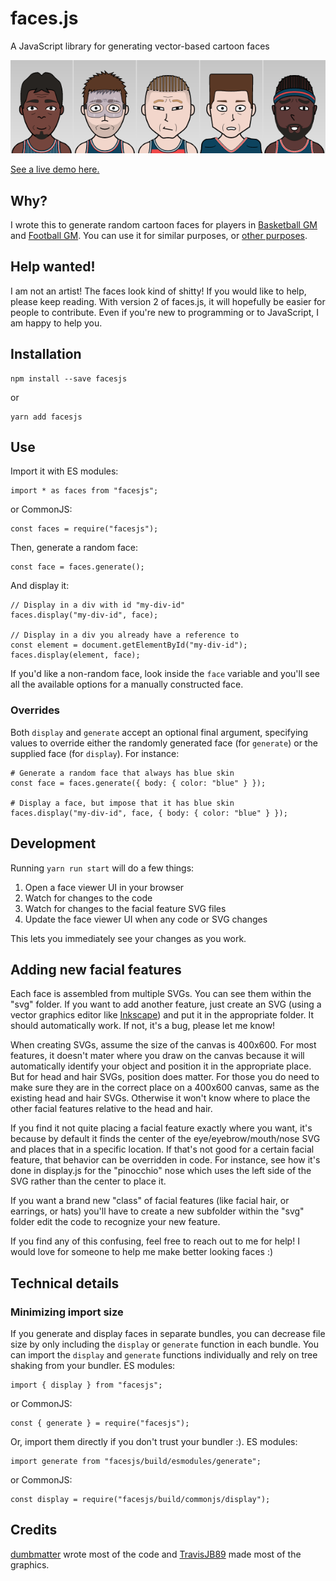 # faces.js

A JavaScript library for generating vector-based cartoon faces

[![](examples.png)](http://dumbmatter.com/facesjs/)

[See a live demo here.](http://dumbmatter.com/facesjs/)

## Why?

I wrote this to generate random cartoon faces for players in [Basketball GM](https://basketball-gm.com/) and [Football GM](https://football-gm.com/). You can use it for similar purposes, or [other purposes](https://biowiki.org/wiki/index.php/Main_Page).

## Help wanted!

I am not an artist! The faces look kind of shitty! If you would like to help, please keep reading. With version 2 of faces.js, it will hopefully be easier for people to contribute. Even if you're new to programming or to JavaScript, I am happy to help you.

## Installation

    npm install --save facesjs

or

    yarn add facesjs

## Use

Import it with ES modules:

    import * as faces from "facesjs";

or CommonJS:

    const faces = require("facesjs");

Then, generate a random face:

    const face = faces.generate();

And display it:

    // Display in a div with id "my-div-id"
    faces.display("my-div-id", face);

    // Display in a div you already have a reference to
    const element = document.getElementById("my-div-id");
    faces.display(element, face);

If you'd like a non-random face, look inside the `face` variable and you'll see all the available options for a manually constructed face.

### Overrides

Both `display` and `generate` accept an optional final argument, specifying values to override either the randomly generated face (for `generate`) or the supplied face (for `display`). For instance:

    # Generate a random face that always has blue skin
    const face = faces.generate({ body: { color: "blue" } });

    # Display a face, but impose that it has blue skin
    faces.display("my-div-id", face, { body: { color: "blue" } });

## Development

Running `yarn run start` will do a few things:

1. Open a face viewer UI in your browser
2. Watch for changes to the code
3. Watch for changes to the facial feature SVG files
4. Update the face viewer UI when any code or SVG changes

This lets you immediately see your changes as you work.

## Adding new facial features

Each face is assembled from multiple SVGs. You can see them within the "svg" folder. If you want to add another feature, just create an SVG (using a vector graphics editor like [Inkscape](https://inkscape.org/)) and put it in the appropriate folder. It should automatically work. If not, it's a bug, please let me know!

When creating SVGs, assume the size of the canvas is 400x600. For most features, it doesn't mater where you draw on the canvas because it will automatically identify your object and position it in the appropriate place. But for head and hair SVGs, position does matter. For those you do need to make sure they are in the correct place on a 400x600 canvas, same as the existing head and hair SVGs. Otherwise it won't know where to place the other facial features relative to the head and hair.

If you find it not quite placing a facial feature exactly where you want, it's because by default it finds the center of the eye/eyebrow/mouth/nose SVG and places that in a specific location. If that's not good for a certain facial feature, that behavior can be overridden in code. For instance, see how it's done in display.js for the "pinocchio" nose which uses the left side of the SVG rather than the center to place it.

If you want a brand new "class" of facial features (like facial hair, or earrings, or hats) you'll have to create a new subfolder within the "svg" folder edit the code to recognize your new feature.

If you find any of this confusing, feel free to reach out to me for help! I would love for someone to help me make better looking faces :)

## Technical details

### Minimizing import size

If you generate and display faces in separate bundles, you can decrease file size by only including the `display` or `generate` function in each bundle. You can import the `display` and `generate` functions individually and rely on tree shaking from your bundler. ES modules:

    import { display } from "facesjs";

or CommonJS:

    const { generate } = require("facesjs");

Or, import them directly if you don't trust your bundler :). ES modules:

    import generate from "facesjs/build/esmodules/generate";

or CommonJS:

    const display = require("facesjs/build/commonjs/display");

## Credits

[dumbmatter](https://github.com/dumbmatter) wrote most of the code and [TravisJB89](https://github.com/TravisJB89) made most of the graphics.
